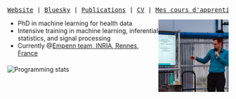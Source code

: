 <p><pre align="center"><a href="https://jlefortbesnard.fr" target="_blank">Website</a> | <a href="https://jlefortbesnard.bsky.social/" target="_blank">Bluesky</a> | <a href="https://jlefortbesnard.fr/Structure/publications.html" target="_blank">Publications</a> | <a href="https://jlefortbesnard.fr/Structure/CV.html" target="_blank">CV</a> | <a href="https://jlefortbesnard.fro/Structure/MLclass.html" target="_blank">Mes cours d'apprentissage automatique & Python (French)</a> </pre></p>

<img src="https://raw.githubusercontent.com/JLefortBesnard/JLefortBesnard.github.io/master/Images/picme9.PNG" alt="profil pic" align="right" style="width:160px;"/>

- PhD in machine learning for health data
- Intensive training in machine learning, inferential statistics, and signal processing
- Currently @<a href="https://team.inria.fr/empenn/team-members/"  target="_blank">Empenn team, INRIA, Rennes, France</a>

<img src="https://github-readme-stats-sigma-five.vercel.app/api/top-langs/?username=jlefortbesnard&layout=compact"
     alt="Programming stats" align="middle" style="width:270px"/>



